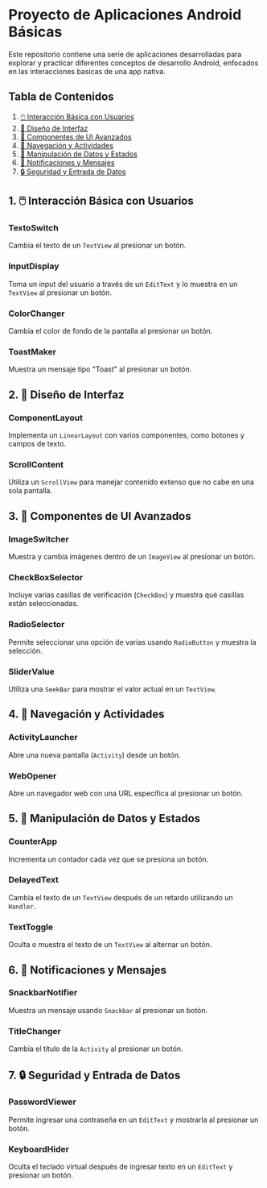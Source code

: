 # Proyecto de Aplicaciones Android Básicas

Este repositorio contiene una serie de aplicaciones desarrolladas para explorar y practicar diferentes conceptos de desarrollo Android, enfocados en las interacciones basicas de una app nativa.

## Tabla de Contenidos

1. [🖱️ Interacción Básica con Usuarios](#1-%EF%B8%8F-interacción-básica-con-usuarios)
2. [🎨 Diseño de Interfaz](#2--diseño-de-interfaz)
3. [🧩 Componentes de UI Avanzados](#3--componentes-de-ui-avanzados)
4. [🚀 Navegación y Actividades](#4--navegación-y-actividades)
5. [💾 Manipulación de Datos y Estados](#5--manipulación-de-datos-y-estados)
6. [📢 Notificaciones y Mensajes](#6--notificaciones-y-mensajes)
7. [🔒 Seguridad y Entrada de Datos](#7--seguridad-y-entrada-de-datos)

## 1. 🖱️ Interacción Básica con Usuarios

### TextoSwitch
Cambia el texto de un `TextView` al presionar un botón.

### InputDisplay
Toma un input del usuario a través de un `EditText` y lo muestra en un `TextView` al presionar un botón.

### ColorChanger
Cambia el color de fondo de la pantalla al presionar un botón.

### ToastMaker
Muestra un mensaje tipo "Toast" al presionar un botón.

## 2. 🎨 Diseño de Interfaz

### ComponentLayout
Implementa un `LinearLayout` con varios componentes, como botones y campos de texto.

### ScrollContent
Utiliza un `ScrollView` para manejar contenido extenso que no cabe en una sola pantalla.

## 3. 🧩 Componentes de UI Avanzados

### ImageSwitcher
Muestra y cambia imágenes dentro de un `ImageView` al presionar un botón.

### CheckBoxSelector
Incluye varias casillas de verificación (`CheckBox`) y muestra qué casillas están seleccionadas.

### RadioSelector
Permite seleccionar una opción de varias usando `RadioButton` y muestra la selección.

### SliderValue
Utiliza una `SeekBar` para mostrar el valor actual en un `TextView`.

## 4. 🚀 Navegación y Actividades

### ActivityLauncher
Abre una nueva pantalla (`Activity`) desde un botón.

### WebOpener
Abre un navegador web con una URL específica al presionar un botón.

## 5. 💾 Manipulación de Datos y Estados

### CounterApp
Incrementa un contador cada vez que se presiona un botón.

### DelayedText
Cambia el texto de un `TextView` después de un retardo utilizando un `Handler`.

### TextToggle
Oculta o muestra el texto de un `TextView` al alternar un botón.

## 6. 📢 Notificaciones y Mensajes

### SnackbarNotifier
Muestra un mensaje usando `Snackbar` al presionar un botón.

### TitleChanger
Cambia el título de la `Activity` al presionar un botón.

## 7. 🔒 Seguridad y Entrada de Datos

### PasswordViewer
Permite ingresar una contraseña en un `EditText` y mostrarla al presionar un botón.

### KeyboardHider
Oculta el teclado virtual después de ingresar texto en un `EditText` y presionar un botón.
